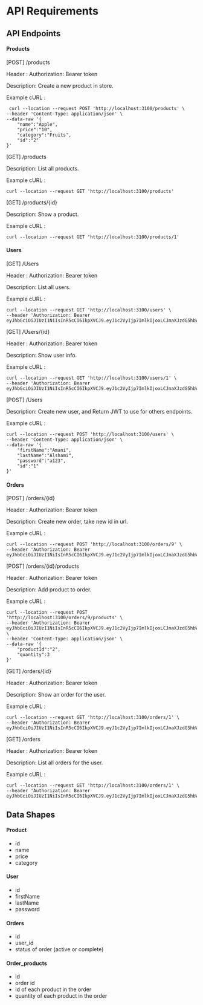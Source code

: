 # API Requirements


## API Endpoints

#### Products

[POST] /products 

Header : 
Authorization: Bearer token

Description: 
Create a new product in store.

Example cURL : 
```
 curl --location --request POST 'http://localhost:3100/products' \
--header 'Content-Type: application/json' \
--data-raw '{
    "name":"Apple",
    "price":"10",
    "category":"Fruits",
    "id":"2"
}'

```
[GET] /products 

Description: 
List all products.

Example cURL : 
```
curl --location --request GET 'http://localhost:3100/products'
```

[GET] /products/{id}

Description: 
Show a product.

Example cURL : 
```
curl --location --request GET 'http://localhost:3100/products/1'
```

#### Users
[GET] /Users 

Header : 
Authorization: Bearer token

Description: 
List all users.

Example cURL : 
```
curl --location --request GET 'http://localhost:3100/users' \
--header 'Authorization: Bearer eyJhbGciOiJIUzI1NiIsInR5cCI6IkpXVCJ9.eyJ1c2VyIjp7ImlkIjoxLCJmaXJzdG5hbWUiOiJBbWFuaSIsImxhc3RuYW1lIjoiQWxzaGFtaSIsInBhc3N3b3JkIjoiJDJiJDEwJC92SUNzOGRJUWgzSDlDTEcwQ2kuZmVXV0ZWSjQ5dUc2Mk83UTFndHZsZ1IuN1NUOWo1UXBtIn0sImlhdCI6MTY3MjM0MTI2MH0.JjtjFJvOz9oNyDlOpOflbMyoD2UPWucQl7a1fBUku4U'
```
[GET] /Users/{id} 

Header : 
Authorization: Bearer token

Description: 
Show user info.

Example cURL : 
```
curl --location --request GET 'http://localhost:3100/users/1' \
--header 'Authorization: Bearer eyJhbGciOiJIUzI1NiIsInR5cCI6IkpXVCJ9.eyJ1c2VyIjp7ImlkIjoxLCJmaXJzdG5hbWUiOiJBbWFuaSIsImxhc3RuYW1lIjoiQWxzaGFtaSIsInBhc3N3b3JkIjoiJDJiJDEwJC92SUNzOGRJUWgzSDlDTEcwQ2kuZmVXV0ZWSjQ5dUc2Mk83UTFndHZsZ1IuN1NUOWo1UXBtIn0sImlhdCI6MTY3MjM0MTI2MH0.JjtjFJvOz9oNyDlOpOflbMyoD2UPWucQl7a1fBUku4U'
```
[POST] /Users

Description: 
Create new user, and Return JWT to use for others endpoints.

Example cURL : 
```
curl --location --request POST 'http://localhost:3100/users' \
--header 'Content-Type: application/json' \
--data-raw '{
    "firstName":"Amani",
    "lastName":"Alshami",
    "password":"a123",
    "id":"1"
}'
```

#### Orders

[POST] /orders/{id}

Header : 
Authorization: Bearer token

Description: 
Create new order, take new id in url.

Example cURL : 
```
curl --location --request POST 'http://localhost:3100/orders/9' \
--header 'Authorization: Bearer eyJhbGciOiJIUzI1NiIsInR5cCI6IkpXVCJ9.eyJ1c2VyIjp7ImlkIjoxLCJmaXJzdG5hbWUiOiJBbWFuaSIsImxhc3RuYW1lIjoiQWxzaGFtaSIsInBhc3N3b3JkIjoiJDJiJDEwJC92SUNzOGRJUWgzSDlDTEcwQ2kuZmVXV0ZWSjQ5dUc2Mk83UTFndHZsZ1IuN1NUOWo1UXBtIn0sImlhdCI6MTY3MjM0MTI2MH0.JjtjFJvOz9oNyDlOpOflbMyoD2UPWucQl7a1fBUku4U'
```
[POST] /orders/{id}/products

Header : 
Authorization: Bearer token

Description: 
Add product to order.

Example cURL : 
```
curl --location --request POST 'http://localhost:3100/orders/9/products' \
--header 'Authorization: Bearer eyJhbGciOiJIUzI1NiIsInR5cCI6IkpXVCJ9.eyJ1c2VyIjp7ImlkIjoxLCJmaXJzdG5hbWUiOiJBbWFuaSIsImxhc3RuYW1lIjoiQWxzaGFtaSIsInBhc3N3b3JkIjoiJDJiJDEwJC92SUNzOGRJUWgzSDlDTEcwQ2kuZmVXV0ZWSjQ5dUc2Mk83UTFndHZsZ1IuN1NUOWo1UXBtIn0sImlhdCI6MTY3MjM0MTI2MH0.JjtjFJvOz9oNyDlOpOflbMyoD2UPWucQl7a1fBUku4U' \
--header 'Content-Type: application/json' \
--data-raw '{
    "productId":"2",
    "quantity":3
}'
```

[GET] /orders/{id}

Header : 
Authorization: Bearer token

Description: 
Show an order for the user.

Example cURL : 
```
curl --location --request GET 'http://localhost:3100/orders/1' \
--header 'Authorization: Bearer eyJhbGciOiJIUzI1NiIsInR5cCI6IkpXVCJ9.eyJ1c2VyIjp7ImlkIjoxLCJmaXJzdG5hbWUiOiJBbWFuaSIsImxhc3RuYW1lIjoiQWxzaGFtaSIsInBhc3N3b3JkIjoiJDJiJDEwJC92SUNzOGRJUWgzSDlDTEcwQ2kuZmVXV0ZWSjQ5dUc2Mk83UTFndHZsZ1IuN1NUOWo1UXBtIn0sImlhdCI6MTY3MjM0MTI2MH0.JjtjFJvOz9oNyDlOpOflbMyoD2UPWucQl7a1fBUku4U'
```

[GET] /orders

Header : 
Authorization: Bearer token

Description: 
List all orders for the user.

Example cURL : 
```
curl --location --request GET 'http://localhost:3100/orders/1' \
--header 'Authorization: Bearer eyJhbGciOiJIUzI1NiIsInR5cCI6IkpXVCJ9.eyJ1c2VyIjp7ImlkIjoxLCJmaXJzdG5hbWUiOiJBbWFuaSIsImxhc3RuYW1lIjoiQWxzaGFtaSIsInBhc3N3b3JkIjoiJDJiJDEwJC92SUNzOGRJUWgzSDlDTEcwQ2kuZmVXV0ZWSjQ5dUc2Mk83UTFndHZsZ1IuN1NUOWo1UXBtIn0sImlhdCI6MTY3MjM0MTI2MH0.JjtjFJvOz9oNyDlOpOflbMyoD2UPWucQl7a1fBUku4U'
```

## Data Shapes
#### Product
-  id
- name
- price
- category

#### User
- id
- firstName
- lastName
- password

#### Orders
- id
- user_id
- status of order (active or complete)

#### Order_products
- id
- order id
- id of each product in the order
- quantity of each product in the order


